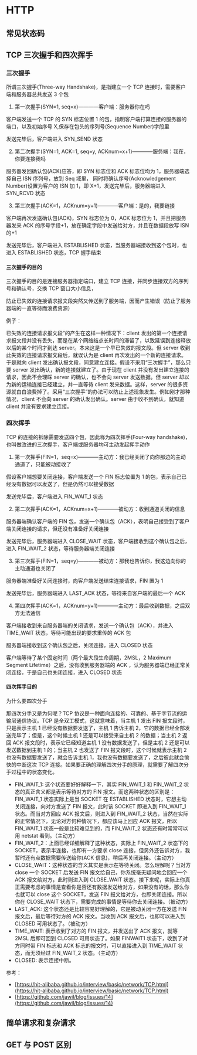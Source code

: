 # HTTP

## 常见状态码

## TCP 三次握手和四次挥手

### 三次握手

所谓三次握手(Three-way Handshake)，是指建立一个 TCP 连接时，需要客户端和服务器总共发送 3 个包

1. 第一次握手(SYN=1, seq=x)————客户端：服务器你在吗

客户端发送一个 TCP 的 SYN 标志位置 1 的包，指明客户端打算连接的服务器的端口，以及初始序号 X,保存在包头的序列号(Sequence Number)字段里

发送完毕后，客户端进入 SYN_SEND 状态

2. 第二次握手(SYN=1, ACK=1, seq=y, ACKnum=x+1)————服务端：我在，你要连接我吗

服务器发回确认包(ACK)应答，即 SYN 标志位和 ACK 标志位均为 1，服务器端选择自己 ISN 序列号，放到 Seq 域里，
同时将确认序号(Acknowledgement Number)设置为客户的 ISN 加 1，即 X+1，发送完毕后，服务器端进入 SYN_RCVD 状态

3. 第三次握手(ACK=1，ACKnum=y+1)————客户端：是的，我要链接

客户端再次发送确认包(ACK)，SYN 标志位为 0，ACK 标志位为 1，并且把服务器发来 ACK 的序号字段+1，放在确定字段中发送给对方，并且在数据段放写 ISN 的+1

发送完毕后，客户端进入 ESTABLISHED 状态，当服务器端接收到这个包时，也进入 ESTABLISHED 状态，TCP 握手结束

#### 三次握手的目的

三次握手的目的是连接服务器指定端口，建立 TCP 连接，并同步连接双方的序列号和确认号，交换 TCP 窗口大小信息，

防止已失效的连接请求报文段突然又传送到了服务端，因而产生错误（防止了服务器端的一直等待而浪费资源）

例子：

已失效的连接请求报文段”的产生在这样一种情况下：client 发出的第一个连接请求报文段并没有丢失，而是在某个网络结点长时间的滞留了，以致延误到连接释放以后的某个时间才到达 server。本来这是一个早已失效的报文段。但 server 收到此失效的连接请求报文段后，就误认为是 client 再次发出的一个新的连接请求。于是就向 client 发出确认报文段，同意建立连接。假设不采用“三次握手”，那么只要 server 发出确认，新的连接就建立了。由于现在 client 并没有发出建立连接的请求，因此不会理睬 server 的确认，也不会向 server 发送数据。但 server 却以为新的运输连接已经建立，并一直等待 client 发来数据。这样，server 的很多资源就白白浪费掉了。采用“三次握手”的办法可以防止上述现象发生。例如刚才那种情况，client 不会向 server 的确认发出确认。server 由于收不到确认，就知道 client 并没有要求建立连接。

### 四次挥手

TCP 的连接的拆除需要发送四个包，因此称为四次挥手(Four-way handshake)，也叫做改进的三次握手，客户端或服务器均可主动发起挥手动作

1. 第一次挥手(FIN=1，seq=x)————主动方：我已经关闭了向你那边的主动通道了，只能被动接收了

假设客户端想要关闭连接，客户端发送一个 FIN 标志位置为 1 的包，表示自己已经没有数据可以发送了，但是仍然可以接受数据

发送完毕后，客户端进入 FIN_WAIT_1 状态

2. 第二次挥手(ACK=1，ACKnum=x+1)————被动方：收到通道关闭的信息

服务器端确认客户端的 FIN 包，发送一个确认包（ACK），表明自己接受到了客户端关闭连接的请求，但还没有准备好关闭连接

发送完毕后，服务器端进入 CLOSE_WAIT 状态，客户端接收到这个确认包之后，进入 FIN_WAIT_2 状态，等待服务器端关闭连接

3. 第三次挥手(FIN=1，seq=y)————被动方：那我也告诉你，我这边向你的主动通道也关闭了

服务器端准备好关闭连接时，向客户端发送结束连接请求，FIN 置为 1

发送完毕后，服务器端进入 LAST_ACK 状态，等待来自客户端的最后一个 ACK

4. 第四次挥手(ACK=1，ACKnum=y+1)————主动方：最后收到数据，之后双方无法通信

客户端接收到来自服务器端的关闭请求，发送一个确认包（ACK），并进入 TIME_WAIT 状态，等待可能出现的要求重传的 ACK 包

服务器端接收到这个确认包之后，关闭连接，进入 CLOSED 状态

客户端等待了某个固定时间（两个最大段生命周期，2MSL，2 Maximum Segment Lifetime）之后，没有收到服务器端的 ACK ，认为服务器端已经正常关闭连接，于是自己也关闭连接，进入 CLOSED 状态

#### 四次挥手目的

为什么要四次分手

那四次分手又是为何呢？TCP 协议是一种面向连接的、可靠的、基于字节流的运输层通信协议。TCP 是全双工模式，这就意味着，当主机 1 发出 FIN 报文段时，只是表示主机 1 已经没有数据要发送了，主机 1 告诉主机 2，它的数据已经全部发送完毕了；但是，这个时候主机 1 还是可以接受来自主机 2 的数据；当主机 2 返回 ACK 报文段时，表示它已经知道主机 1 没有数据发送了，但是主机 2 还是可以发送数据到主机 1 的；当主机 2 也发送了 FIN 报文段时，这个时候就表示主机 2 也没有数据要发送了，就会告诉主机 1，我也没有数据要发送了，之后彼此就会愉快的中断这次 TCP 连接。如果要正确的理解四次分手的原理，就需要了解四次分手过程中的状态变化。

-   FIN_WAIT_1: 这个状态要好好解释一下，其实 FIN_WAIT_1 和 FIN_WAIT_2 状态的真正含义都是表示等待对方的 FIN 报文。而这两种状态的区别是：FIN_WAIT_1 状态实际上是当 SOCKET 在 ESTABLISHED 状态时，它想主动关闭连接，向对方发送了 FIN 报文，此时该 SOCKET 即进入到 FIN_WAIT_1 状态。而当对方回应 ACK 报文后，则进入到 FIN_WAIT_2 状态，当然在实际的正常情况下，无论对方何种情况下，都应该马上回应 ACK 报文，所以 FIN_WAIT_1 状态一般是比较难见到的，而 FIN_WAIT_2 状态还有时常常可以用 netstat 看到。（主动方）
-   FIN_WAIT_2：上面已经详细解释了这种状态，实际上 FIN_WAIT_2 状态下的 SOCKET，表示半连接，也即有一方要求 close 连接，但另外还告诉对方，我暂时还有点数据需要传送给你(ACK 信息)，稍后再关闭连接。（主动方）
-   CLOSE_WAIT：这种状态的含义其实是表示在等待关闭。怎么理解呢？当对方 close 一个 SOCKET 后发送 FIN 报文给自己，你系统毫无疑问地会回应一个 ACK 报文给对方，此时则进入到 CLOSE_WAIT 状态。接下来呢，实际上你真正需要考虑的事情是查看你是否还有数据发送给对方，如果没有的话，那么你也就可以 close 这个 SOCKET，发送 FIN 报文给对方，也即关闭连接。所以你在 CLOSE_WAIT 状态下，需要完成的事情是等待你去关闭连接。（被动方）
-   LAST_ACK: 这个状态还是比较容易好理解的，它是被动关闭一方在发送 FIN 报文后，最后等待对方的 ACK 报文。当收到 ACK 报文后，也即可以进入到 CLOSED 可用状态了。（被动方）
-   TIME_WAIT: 表示收到了对方的 FIN 报文，并发送出了 ACK 报文，就等 2MSL 后即可回到 CLOSED 可用状态了。如果 FINWAIT1 状态下，收到了对方同时带 FIN 标志和 ACK 标志的报文时，可以直接进入到 TIME_WAIT 状态，而无须经过 FIN_WAIT_2 状态。（主动方）
-   CLOSED: 表示连接中断。

参考：

-   [https://hit-alibaba.github.io/interview/basic/network/TCP.html](https://hit-alibaba.github.io/interview/basic/network/TCP.html)
-   [https://github.com/jawil/blog/issues/14](https://github.com/jawil/blog/issues/14)

## 简单请求和复杂请求

## GET 与 POST 区别
